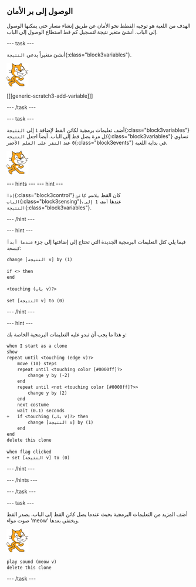 ## الوصول إلى بر الأمان

الهدف من اللعبة هو توجيه القطط نحو الأمان عن طريق إنشاء مسار حتى يمكنها الوصول إلى الباب. أنشئ متغير نتيجة لتسجيل كم قط استطاع الوصول إلى الباب.

--- task ---

أنشئ متغيراً يدعى `النتيجة`{:class="block3variables"}.

![كائن القط](images/cat-sprite.png)

[[[generic-scratch3-add-variable]]]

--- /task ---

--- task ---

أضف تعليمات برمجية لكائن القط لإضافة `1` إلى `النتيجة`{:class="block3variables"} كل مرة يصل قط إلى الباب. أيضاً اجعل `النتيجة`{:class="block3variables"} تساوي `0` عند `النقر على العلم الأخضر`{:class="block3events"} في بداية اللعبة.

![كائن القط](images/cat-sprite.png)

--- hints ---
 --- hint ---

`إذا`{:class="block3control"} كان القط `يلامس كائن الباب`{:class="block3sensing"}، عندها `أضف 1 إلى النتيجة`{:class="block3variables"}.

--- /hint ---

--- hint ---

فيما يلي كتل التعليمات البرمجية الجديدة التي تحتاج إلى إضافتها إلى جزء `عندما أبدأ كنسخة`:

```blocks3
change [النتيجة v] by (1)

if <> then
end

<touching (باب v)?>

set [النتيجة v] to (0)
```

--- /hint ---

--- hint ---

و هذا ما يجب أن تبدو عليه التعليمات البرمجية الخاصة بك:

```blocks3
when I start as a clone
show
repeat until <touching (edge v)?>
    move (10) steps
    repeat until <touching color [#0000ff]?>
        change y by (-2)
    end
    repeat until <not <touching color [#0000ff]?>>
        change y by (2)
    end
    next costume
    wait (0.1) seconds
+   if <touching (باب v)?> then
        change [النتيجة v] by (1)
    end
end
delete this clone

when flag clicked
+ set [النتيجة v] to (0)
```

--- /hint ---

--- /hints ---

--- /task ---

--- task ---

أضف المزيد من التعليمات البرمجية بحيث عندما يصل كائن القط إلى الباب، يصدر القط صوت مواء 'meow' ويختفي بعدها.

![كائن القط](images/cat-sprite.png)

```blocks3
play sound (meow v)
delete this clone
```

--- /task ---